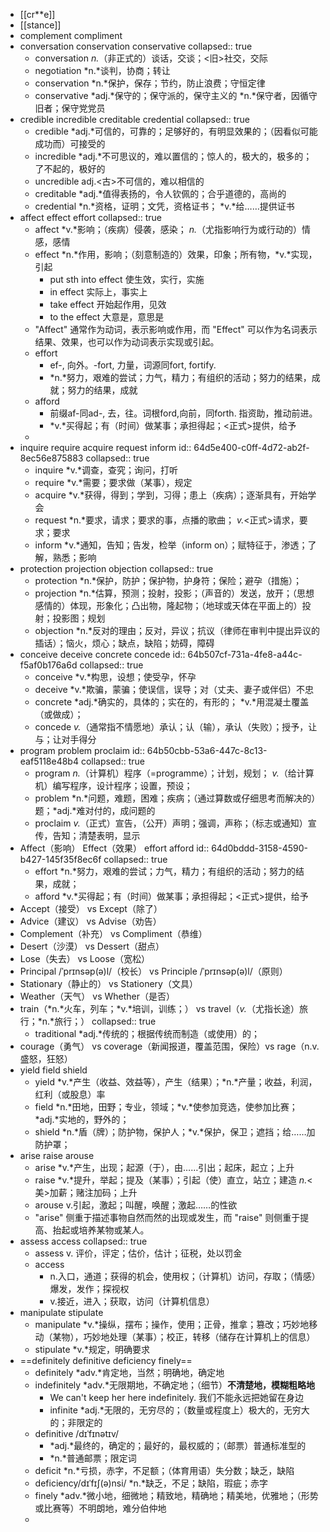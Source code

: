 - [[cr**e]]
- [[stance]]
- complement compliment
- conversation conservation conservative
  collapsed:: true
	- conversation *n.*（非正式的）谈话，交谈；<旧>社交，交际
	- negotiation *n.*谈判，协商；转让
	- conservation *n.*保护，保存；节约，防止浪费；守恒定律
	- conservative *adj.*保守的；保守派的，保守主义的 *n.*保守者，因循守旧者；保守党党员
- credible incredible creditable credential
  collapsed:: true
	- credible *adj.*可信的，可靠的；足够好的，有明显效果的；（因看似可能成功而）可接受的
	- incredible  *adj.*不可思议的，难以置信的；惊人的，极大的，极多的；了不起的，极好的
	- uncredible adj.<古>不可信的，难以相信的
	- creditable *adj.*值得表扬的，令人钦佩的；合乎道德的，高尚的
	- credential *n.*资格，证明；文凭，资格证书； *v.*给……提供证书
- affect effect effort
  collapsed:: true
	- affect  *v.*影响；（疾病）侵袭，感染； *n.*（尤指影响行为或行动的）情感，感情
	- effect *n.*作用，影响；（刻意制造的）效果，印象；所有物，*v.*实现，引起
		- put sth into effect 使生效，实行，实施
		- in effect 实际上，事实上
		- take effect 开始起作用，见效
		- to the effect 大意是，意思是
	- "Affect" 通常作为动词，表示影响或作用，而 "Effect" 可以作为名词表示结果、效果，也可以作为动词表示实现或引起。
	- effort
		- ef-, 向外。-fort, 力量，词源同fort, fortify.
		- *n.*努力，艰难的尝试；力气，精力；有组织的活动；努力的结果，成就；努力的结果，成就
	- afford
		- 前缀af-同ad-, 去，往。词根ford,向前，同forth. 指资助，推动前进。
		- *v.*买得起；有（时间）做某事；承担得起；<正式>提供，给予
	-
- inquire require acquire request inform
  id:: 64d5e400-c0ff-4d72-ab2f-8ec56e875883
  collapsed:: true
	- inquire *v.*调查，查究；询问，打听
	- require  *v.*需要；要求做（某事），规定
	- acquire *v.*获得，得到；学到，习得；患上（疾病）；逐渐具有，开始学会
	- request *n.*要求，请求；要求的事，点播的歌曲； *v.*<正式>请求，要求；要求
	- inform *v.*通知，告知；告发，检举（inform on）；赋特征于，渗透；了解，熟悉；影响
- protection projection objection
  collapsed:: true
	- protection  *n.*保护，防护；保护物，护身符；保险；避孕（措施）；
	- projection *n.*估算，预测；投射，投影；（声音的）发送，放开；（思想感情的）体现，形象化；凸出物，隆起物；（地球或天体在平面上的）投射；投影图；规划
	- objection *n.*反对的理由；反对，异议；抗议（律师在审判中提出异议的插话）；恼火，烦心；缺点，缺陷；妨碍，障碍
- conceive deceive concrete concede
  id:: 64b507cf-731a-4fe8-a44c-f5af0b176a6d
  collapsed:: true
	- conceive  *v.*构思，设想；使受孕，怀孕
	- deceive  *v.*欺骗，蒙骗；使误信，误导；对（丈夫、妻子或伴侣）不忠
	- concrete *adj.*确实的，具体的；实在的，有形的； *v.*用混凝土覆盖（或做成）；
	- concede *v.*（通常指不情愿地）承认；认（输），承认（失败）；授予，让与；让对手得分
- program problem proclaim
  id:: 64b50cbb-53a6-447c-8c13-eaf5118e48b4
  collapsed:: true
	- program *n.*（计算机）程序（=programme）；计划，规划； *v.*（给计算机）编写程序，设计程序；设置，预设；
	- problem *n.*问题，难题，困难；疾病；（通过算数或仔细思考而解决的）题；*adj.*难对付的，成问题的
	- proclaim *v.*（正式）宣告，（公开）声明；强调，声称；（标志或通知）宣传，告知；清楚表明，显示
- Affect（影响） Effect（效果） effort afford
  id:: 64d0bddd-3158-4590-b427-145f35f8ec6f
  collapsed:: true
	- effort  *n.*努力，艰难的尝试；力气，精力；有组织的活动；努力的结果，成就；
	- afford *v.*买得起；有（时间）做某事；承担得起；<正式>提供，给予
- Accept（接受） vs Except（除了）
- Advice（建议） vs Advise（劝告）
- Complement（补充） vs Compliment（恭维）
- Desert（沙漠） vs Dessert（甜点）
- Lose（失去） vs Loose（宽松）
- Principal /ˈprɪnsəp(ə)l/（校长） vs Principle /ˈprɪnsəp(ə)l/（原则）
- Stationary（静止的） vs Stationery（文具）
- Weather（天气） vs Whether（是否）
- train（*n.*火车，列车；*v.*培训，训练；） vs  travel（*v.*（尤指长途）旅行；*n.*旅行；）
  collapsed:: true
	- traditional *adj.*传统的；根据传统而制造（或使用）的；
- courage（勇气） vs coverage（新闻报道，覆盖范围，保险）vs rage（n.v. 盛怒，狂怒）
- yield  field  shield
	- yield  *v.*产生（收益、效益等），产生（结果）；*n.*产量；收益，利润，红利（或股息）率
	- field *n.*田地，田野；专业，领域；*v.*使参加竞选，使参加比赛；*adj.*实地的，野外的；
	- shield *n.*盾（牌）；防护物，保护人；*v.*保护，保卫；遮挡；给……加防护罩；
- arise raise arouse
	- arise  *v.*产生，出现；起源（于），由……引出；起床，起立；上升
	- raise *v.*提升，举起；提及（某事）；引起（使）直立，站立；建造 *n.*<美>加薪；赌注加码；上升
	- arouse v.引起，激起；叫醒，唤醒；激起……的性欲
	- "arise" 侧重于描述事物自然而然的出现或发生，而 "raise" 则侧重于提高、抬起或培养某物或某人。
- assess access
  collapsed:: true
	- assess v. 评价，评定；估价，估计；征税，处以罚金
	- access
		- n.入口，通道；获得的机会，使用权；（计算机）访问，存取；（情感）爆发，发作；探视权
		- v.接近，进入；获取，访问（计算机信息）
- manipulate stipulate
	- manipulate *v.*操纵，摆布；操作，使用；正骨，推拿；篡改；巧妙地移动（某物），巧妙地处理（某事）；校正，转移（储存在计算机上的信息）
	- stipulate *v.*规定，明确要求
- ==definitely definitive deficiency finely==
	- definitely *adv.*肯定地，当然；明确地，确定地
	- indefinitely *adv.*无限期地，不确定地；（细节）**不清楚地，模糊粗略地**
		- We can't keep her here indefinitely.
		  我们不能永远把她留在身边
		- infinite *adj.*无限的，无穷尽的；（数量或程度上）极大的，无穷大的；非限定的
	- definitive /dɪˈfɪnətɪv/
		- *adj.*最终的，确定的；最好的，最权威的；（邮票）普通标准型的
		- *n.*普通邮票；限定词
	- deficit *n.*亏损，赤字，不足额；（体育用语）失分数；缺乏，缺陷
	- deficiency/dɪˈfɪʃ(ə)nsi/  *n.*缺乏，不足；缺陷，瑕疵；赤字
	- finely *adv.*微小地，细微地；精致地，精确地；精美地，优雅地；（形势或比赛等）不明朗地，难分伯仲地
	-